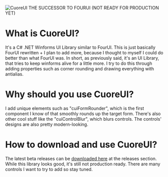 ![CuoreUI](https://github.com/1Kxhu/CuoreUI/assets/115172127/352d85cd-e0c7-4202-bc28-6c2b08205726)
THE SUCCESSOR TO FOURUI (NOT READY FOR PRODUCTION YET)

# What is CuoreUI?
It's a C# .NET Winforms UI Library similar to FourUI.
This is just basically FourUI rewritten + I plan to add more, because I thought to myself I could do better than what FourUI was.
In short, as previously said, it's an UI Library, that tries to keep winforms alive for a little more.
I try to do this through adding properties such as corner rounding and drawing everything with antialias.

# Why should you use CuoreUI?
I add unique elements such as "cuiFormRounder", which is the first component I know of that smoothly rounds up the target form.
There's also other cool stuff like the "cuiControlBlur", which blurs controls. The controls' designs are also pretty modern-looking.

# How to download and use CuoreUI?
The latest beta releases can be [downloaded here](https://github.com/1Kxhu/CuoreUI/releases) at the releases section.
While this library looks good, it's still not production ready. There are many controls I want to try to add so stay tuned.
